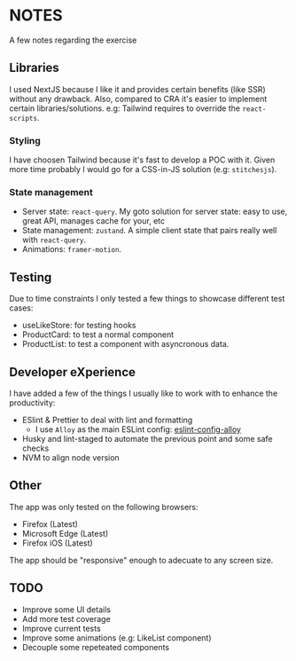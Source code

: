 # NOTES

A few notes regarding the exercise

## Libraries

I used NextJS because I like it and provides certain benefits (like SSR) without any drawback. Also, compared to CRA it's easier to implement certain libraries/solutions. e.g: Tailwind requires to override the `react-scripts`.

### Styling

I have choosen Tailwind because it's fast to develop a POC with it. Given more time probably I would go for a CSS-in-JS solution (e.g: `stitchesjs`).

### State management

- Server state: `react-query`. My goto solution for server state: easy to use, great API, manages cache for your, etc
- State management: `zustand`. A simple client state that pairs really well with `react-query`.
- Animations: `framer-motion`.

## Testing

Due to time constraints I only tested a few things to showcase different test cases:

- useLikeStore: for testing hooks
- ProductCard: to test a normal component
- ProductList: to test a component with asyncronous data.

## Developer eXperience

I have added a few of the things I usually like to work with to enhance the productivity:

- ESlint & Prettier to deal with lint and formatting
  - I use `Alloy` as the main ESLint config: [eslint-config-alloy](https://github.com/AlloyTeam/eslint-config-alloy)
- Husky and lint-staged to automate the previous point and some safe checks
- NVM to align node version

## Other

The app was only tested on the following browsers:

- Firefox (Latest)
- Microsoft Edge (Latest)
- Firefox iOS (Latest)

The app should be "responsive" enough to adecuate to any screen size.

## TODO

- Improve some UI details
- Add more test coverage
- Improve current tests
- Improve some animations (e.g: LikeList component)
- Decouple some repeteated components
